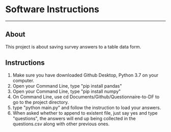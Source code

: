 # Software Instructions
_______________________
## About
This project is about saving survey answers to a table data form.

## Instructions
1. Make sure you have downloaded Github Desktop, Python 3.7 on your computer.
2. Open your Command Line, type "pip install pandas"
3. Open your Command Line, type "pip install numpy"
4. On Command Line, use cd Documents/Github/Questionnaire-to-DF to go to the project directory.
5. type "python main.py" and follow the instruction to load your answers.
6. When asked whether to append to existent file, just say yes and type "questions", the answers will end up being collected  in the questions.csv along with other previous ones.
